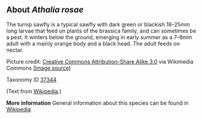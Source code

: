 **About *Athalia rosae***
-------------------------
The turnip sawfly is a typical sawfly with dark green or blackish 
18–25mm long larvae that feed on plants of the brassica family, and 
can sometimes be a pest. It winters below the ground, emerging in 
early summer as a 7–8mm adult with a mainly orange body and a black 
head. The adult feeds on nectar.


Picture credit: [Creative Commons Attribution-Share Alike 3.0](http://creativecommons.org/licenses/by-sa/3.0/) via Wikimedia Commons [(Image source)](https://en.wikipedia.org/wiki/File:Athalia_rosae_2006.08.12_15.36.24-p8120093.jpg)

Taxonomy ID [37344](https://www.uniprot.org/taxonomy/37344)

(Text from [Wikipedia](https://en.wikipedia.org/).)

**More information**
General information about this species can be found in [Wikipedia](https://en.wikipedia.org/wiki/Turnip_sawfly)

